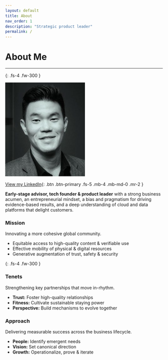 ```yaml
---
layout: default
title: About
nav_order: 1
description: "Strategic product leader"
permalink: /
---
```



# About Me

---
{: .fs-4 .fw-300 }

![](/assets/images/bio-photo-2.jpg)

[View my LinkedIn](https://linkedin.com/in/shaneouchi){: .btn .btn-primary .fs-5 .mb-4 .mb-md-0 .mr-2 }


**Early-stage advisor, tech founder & product leader** with a strong business acumen, an entrepreneurial mindset, a bias and pragmatism for driving evidence-based results, and a deep understanding of cloud and data platforms that delight customers. 


### **Mission**

Innovating a more cohesive global community.

- Equitable access to high-quality content & verifiable use
- Effective mobility of physical & digital resources
- Generative augmentation of trust, safety & security

{: .fs-4 .fw-300 }

### **Tenets**

Strengthening key partnerships that move in-rhythm. 

- **Trust:** Foster high-quality relationships
- **Fitness:** Cultivate sustainable staying power
- **Perspective:** Build mechanisms to evolve together

### **Approach**

Delivering measurable success across the business lifecycle. 

- **People:** Identify emergent needs
- **Vision:** Set canonical direction
- **Growth:** Operationalize, prove & iterate
